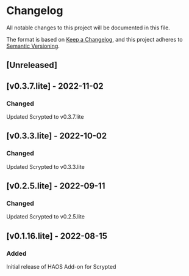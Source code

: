# Changelog

All notable changes to this project will be documented in this file.

The format is based on [Keep a Changelog](https://keepachangelog.com/en/1.0.0/),
and this project adheres to [Semantic Versioning](https://semver.org/spec/v2.0.0.html).

## [Unreleased]

## [v0.3.7.lite] - 2022-11-02
### Changed 
Updated Scrypted to v0.3.7.lite


## [v0.3.3.lite] - 2022-10-02
### Changed 
Updated Scrypted to v0.3.3.lite

## [v0.2.5.lite] - 2022-09-11
### Changed 
Updated Scrypted to v0.2.5.lite

## [v0.1.16.lite] - 2022-08-15
### Added
Initial release of HAOS Add-on for Scrypted
